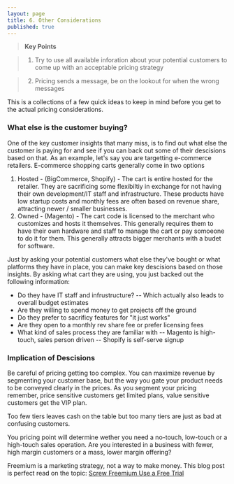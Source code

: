 ```yaml
---
layout: page
title: 6. Other Considerations
published: true
---
```


> **Key Points**

> 1.  Try to use all available inforation about your potential customers to come up with an acceptable pricing strategy

> 2.  Pricing sends a message, be on the lookout for when the wrong messages


This is a collections of a few quick ideas to keep in mind before you get to the actual pricing considerations.

### What else is the customer buying?
One of the key customer insights that many miss, is to find out what else the customer is paying for and see if you can back out some of their descisions based on that. As an example, let's say you are targetting e-commerce retailers. E-commerce shopping carts generally come in two options 

1. Hosted - (BigCommerce, Shopify) - The cart is entire hosted for the retailer. They are sacrificing some flexibiltiy in exchange for not having their own development/IT staff and infrastructure. These products have low startup costs and monthly fees are often based on revenue share, attracting newer / smaller businesses.
2. Owned - (Magento) - The cart code is licensed  to the merchant who customizes and hosts it themselves. This generally requires them to have their own hardware and staff to manage the cart or pay somoeone to do it for them. This generally attracts bigger merchants with a budet for software.

Just by asking your potential customers what else they've bought or what platforms they have in place, you can make key descisions based on those insights. By asking what cart they are using, you just backed out the following information:

- Do they have IT staff and infrustructure?
-- Which actually also leads to overall budget estimates
- Are they willing to spend money to get projects off the ground
- Do they prefer to sacrificy features for "it just works"
- Are they open to a monthly rev share fee or prefer licensing fees
- What kind of sales process they are familiar with
-- Magento is high-touch, sales person driven
-- Shopify is self-serve signup
   

### Implication of Descisions

Be careful of pricing getting too complex. You can maximize revenue by segmenting your customer base, but the way you gate your product needs to be conveyed clearly in the prices.  As you segment your pricing remember, price sensitive customers get limited plans, value sensitive customers get the VIP plan. 

Too few tiers leaves cash on the table but too many tiers are just as bad at confusing customers.

You pricing point will determine wether you need a no-touch, low-touch or a high-touch sales operation. Are you interested in a business with fewer, high margin customers or a mass, lower margin offering?

Freemium is a marketing strategy, not a way to make money. This blog post is perfect read on the topic: [Screw Freemium Use a Free Trial](http://www.priceintelligently.com/blog/bid/188339/Screw-Freemium-Use-a-Free-Trial)
